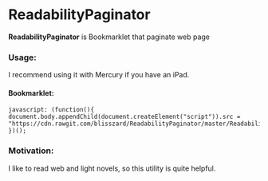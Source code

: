 # ReadabilityPaginator
**ReadabilityPaginator** is Bookmarklet that paginate web page
### Usage:
I recommend using it with Mercury if you have an iPad.  
#### Bookmarklet:

    javascript: (function(){ document.body.appendChild(document.createElement("script")).src = "https://cdn.rawgit.com/blisszard/ReadabilityPaginator/master/ReadabilityPaginator.min.js";  })();

### Motivation:
I like to read web and light novels, so this utility is quite helpful.
